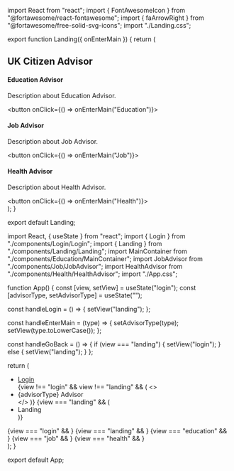 
import React from "react";
import { FontAwesomeIcon } from "@fortawesome/react-fontawesome";
import { faArrowRight } from "@fortawesome/free-solid-svg-icons";
import "./Landing.css";

export function Landing({ onEnterMain }) {
  return (
    <div className="landing">
      <h2>UK Citizen Advisor</h2>
      <div className="cards-container">
        <div className="card">
          <h4>Education Advisor</h4>
          <p>Description about Education Advisor.</p>
          <button onClick={() => onEnterMain("Education")}>
            <FontAwesomeIcon icon={faArrowRight} />
          </button>
        </div>
        <div className="card">
          <h4>Job Advisor</h4>
          <p>Description about Job Advisor.</p>
          <button onClick={() => onEnterMain("Job")}>
            <FontAwesomeIcon icon={faArrowRight} />
          </button>
        </div>
        <div className="card">
          <h4>Health Advisor</h4>
          <p>Description about Health Advisor.</p>
          <button onClick={() => onEnterMain("Health")}>
            <FontAwesomeIcon icon={faArrowRight} />
          </button>
        </div>
      </div>
    </div>
  );
}

export default Landing;




import React, { useState } from "react";
import { Login } from "./components/Login/Login";
import { Landing } from "./components/Landing/Landing";
import MainContainer from "./components/Education/MainContainer";
import JobAdvisor from "./components/Job/JobAdvisor";
import HealthAdvisor from "./components/Health/HealthAdvisor";
import "./App.css";

function App() {
  const [view, setView] = useState("login");
  const [advisorType, setAdvisorType] = useState("");

  const handleLogin = () => {
    setView("landing");
  };

  const handleEnterMain = (type) => {
    setAdvisorType(type);
    setView(type.toLowerCase());
  };

  const handleGoBack = () => {
    if (view === "landing") {
      setView("login");
    } else {
      setView("landing");
    }
  };

  return (
    <div className="app">
      <nav className="breadcrumbs">
        <ul>
          <li>
            <a href="#" onClick={handleGoBack}>
              Login
            </a>
          </li>
          {view !== "login" && view !== "landing" && (
            <>
              <li>
                <a>{advisorType} Advisor</a>
              </li>
            </>
          )}
          {view === "landing" && (
            <li>
              <a>Landing</a>
            </li>
          )}
        </ul>
      </nav>
      {view === "login" && <Login onLogin={handleLogin} />}
      {view === "landing" && <Landing onEnterMain={handleEnterMain} />}
      {view === "education" && <MainContainer advisorType={advisorType} />}
      {view === "job" && <JobAdvisor />}
      {view === "health" && <HealthAdvisor />}
    </div>
  );
}

export default App;
